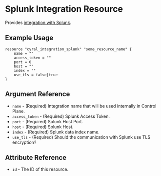 # Splunk Integration Resource

Provides [integration with Splunk](https://cyral.com/docs/integrations/siem/splunk/#procedure).

## Example Usage

```hcl
resource "cyral_integration_splunk" "some_resource_name" {
    name = ""
    access_token = ""
    port = 0
    host = ""
    index = ""
    use_tls = false|true
}
```

## Argument Reference

* `name` - (Required) Integration name that will be used internally in Control Plane.
* `access_token` - (Required) Splunk Access Token.
* `port` - (Required) Splunk Host Port.
* `host` - (Required) Splunk Host.
* `index` - (Required) Splunk data index name.
* `use_tls` - (Required) Should the communication with Splunk use TLS encryption?

## Attribute Reference

* `id` - The ID of this resource.
